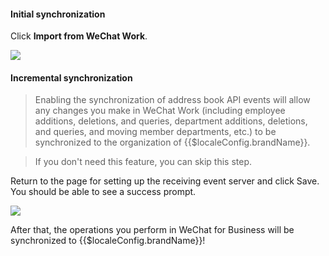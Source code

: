 <IntegrationDetailCard :title="`Synchronize Organization from WeChat Work to ${$localeConfig.brandName}`">

#### Initial synchronization

Click **Import from WeChat Work**.

![](https://cdn.genauth.ai/blog/20201019221744.png)

#### Incremental synchronization

> Enabling the synchronization of address book API events will allow any changes you make in WeChat Work (including employee additions, deletions, and queries, department additions, deletions, and queries, and moving member departments, etc.) to be synchronized to the organization of {{$localeConfig.brandName}}.

> If you don't need this feature, you can skip this step.

Return to the page for setting up the receiving event server and click Save. You should be able to see a success prompt.

![](https://cdn.genauth.ai/blog/20201019221810.png)

After that, the operations you perform in WeChat for Business will be synchronized to {{$localeConfig.brandName}}!

</IntegrationDetailCard>
